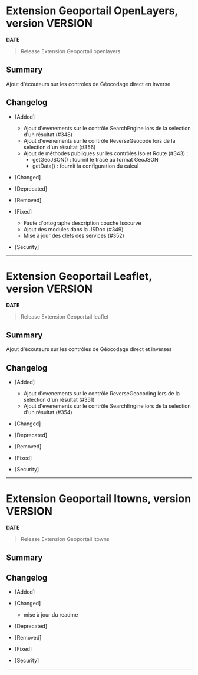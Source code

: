 

# Extension Geoportail OpenLayers, version __VERSION__

**__DATE__**
> Release Extension Geoportail openlayers

## Summary

Ajout d'écouteurs sur les controles de Géocodage direct en inverse

## Changelog

* [Added]

    - Ajout d'evenements sur le contrôle SearchEngine lors de la selection d'un résultat (#348)
    - Ajout d'evenements sur le contrôle ReverseGeocode lors de la selection d'un résultat (#356)
    - Ajout de méthodes publiques sur les contrôles Iso et Route (#343) : 
        - getGeoJSON() : fournit le tracé au format GeoJSON
        - getData() : fournit la configuration du calcul

* [Changed]

* [Deprecated]

* [Removed]

* [Fixed]

    - Faute d'ortographe description couche Isocurve
    - Ajout des modules dans la JSDoc (#349)
    - Mise à jour des clefs des services (#352)

* [Security]

---



# Extension Geoportail Leaflet, version __VERSION__

**__DATE__**
> Release Extension Geoportail leaflet

## Summary

Ajout d'écouteurs sur les contrôles de Géocodage direct et inverses

## Changelog

* [Added]

    - Ajout d'evenements sur le contrôle ReverseGeocoding lors de la selection d'un résultat (#351)
    - Ajout d'evenements sur le contrôle SearchEngine lors de la selection d'un résultat (#354)

* [Changed]

* [Deprecated]

* [Removed]

* [Fixed]

* [Security]

---



# Extension Geoportail Itowns, version __VERSION__

**__DATE__**
> Release Extension Geoportail itowns

## Summary

## Changelog

* [Added]

* [Changed]

    - mise à jour du readme

* [Deprecated]

* [Removed]

* [Fixed]

* [Security]

---
